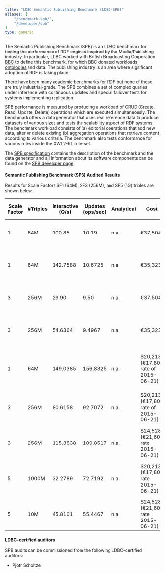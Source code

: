 ```yaml
---
title: "LDBC Semantic Publishing Benchmark (LDBC-SPB)"
aliases: [
    "/benchmark-spb/",
    "/developer/spb"
]
type: generic
---
```


The Semantic Publishing Benchmark (SPB) is an LDBC benchmark for testing the performance of RDF engines inspired by the Media/Publishing industry. In particular, LDBC worked with British Broadcasting Corporation [BBC](http://www.bbc.co.uk/blogs/internet/posts/Linked-Data-Connecting-together-the-BBCs-Online-Content) to define this benchmark, for which BBC donated workloads, [ontologies](https://github.com/ldbc/ldbc_spb_bm_2.0/tree/master/datasets_and_queries/ontologies) and data. The publishing industry is an area where significant adoption of RDF is taking place.

There have been many academic benchmarks for RDF but none of these are truly industrial-grade. The SPB  combines a set of complex queries under inference with continuous updates and special failover tests for systems implementing replication.

SPB performance is measured by producing a workload of CRUD (Create, Read, Update, Delete) operations which are executed simultaneously. The benchmark offers a data generator that uses real reference data to produce datasets of various sizes and tests the scalability aspect of RDF systems. The benchmark workload consists of (a) editorial operations that add new data, alter or delete existing (b) aggregation operations that retrieve content according to various criteria. The benchmark also tests conformance for various rules inside the OWL2-RL rule-set.

The [SPB specification](ldbc-spb-v2.0-specification.pdf) contains the description of the benchmark and the data generator and all information about its software components can be found on the [SPB developer page](/developer/spb).

#### Semantic Publishing Benchmark (SPB) Audited Results

Results for Scale Factors SF1 (64M), SF3 (256M), and SF5 (1G) triples are shown below.

| **Scale Factor** | **#Triples** | **Interactive (Q/s)** | **Updates (ops/sec)** | **Analytical** | **Cost**                             | **Software**                          | **Hardware**                                                   | **Test Sponsor**                                | **Date**   | **Full Disclosure Report**                                            |
| ---------------- | ------------ | --------------------- | --------------------- | -------------- | ------------------------------------ | ------------------------------------- | -------------------------------------------------------------- | ----------------------------------------------- | ---------- | --------------------------------------------------------------------- |
| 1                | 64M          | 100.85                | 10.19                 | n.a.           | €37,504                              | GraphDB EE 6.2                        | Xeon1650v3 6-core 3.5Ghz 96GB RAM                              | [ONTOTEXT AD](https://www.ontotext.com/)        | 2015-04-26 | [Full Disclosure Report](LDBC_SPB20_20150426_SF1_GraphDB-EE-6.2b.pdf) |
| 1                | 64M          | 142.7588              | 10.6725               | n.a            | €35,323                              | GraphDB SE 6.3 alpha                  | CPU Intel Xeon E5-1650 v3 3.5Ghz,15MB L3 cache, s2011          | [ONTOTEXT AD](https://www.ontotext.com/)        | 2015-06-10 | [Full Disclosure Report](LDBC-SPB-64M-GraphDB-10062015.pdf)           |
| 3                | 256M         | 29.90                 | 9.50                  | n.a.           | €37,504                              | GraphDB EE 6.2                        | Xeon1650v3 6-core 3.5Ghz 96GB RAM                              | [ONTOTEXT AD](https://www.ontotext.com/)        | 2015-04-26 | [Full Disclosure Report](LDBC_SPB20_20150426_SF3_GraphDB-EE-6.2b.pdf) |
| 3                | 256M         | 54.6364               | 9.4967                | n.a            | €35,323                              | GraphDB SE 6.3 alpha                  | CPU Intel Xeon E5-1650 v3 3.5Ghz,15MB L3 cache, s2011          | [ONTOTEXT AD](https://www.ontotext.com/)        | 2015-06-10 | [Full Disclosure Report](LDBC-SPB-256M-GraphDB-10062015.pdf)          |
| 1                | 64M          | 149.0385              | 156.8325              | n.a.           | $20,213 (€17,801 rate of 2015-06-21) | Virtuoso Opensource Version 7.50.3213 | Intel Xeon E5-2630, 6x 2.30GHz, Sockel 2011, boxed, 192 GB RAM | [OpenLink Software](http://www.openlinksw.com/) | 2015-06-09 | [Full Disclosure Report](LDBC-SPB-64M-Virtuoso-09062015.pdf)          |
| 3                | 256M         | 80.6158               | 92.7072               | n.a.           | $20,213 (€17,801 rate of 2015-06-21) | Virtuoso Opensource Version 7.50.3213 | Intel Xeon E5-2630, 6x 2.30GHz, Sockel 2011, boxed, 192 GB RAM | [OpenLink Software](http://www.openlinksw.com/) | 2015-06-09 | [Full Disclosure Report](LDBC-SPB-256M-Virtuoso-09062015.pdf)         |
| 3                | 256M         | 115.3838              | 109.8517              | n.a.           | $24,528 (€21,601 rate 2015-06-21)    | Virtuoso Opensource Version 7.50.3213 | Amazon EC2, r3.8xlarge                                         | [OpenLink Software](http://www.openlinksw.com/) | 2015-06-09 | [Full Disclosure Report](LDBC-SPB-256M-Virtuoso-EC2-09062015.pdf)     |
| 5                | 1000M        | 32.2789               | 72.7192               | n.a.           | $20,213 (€17,801 rate 2015-06-21)    | Virtuoso Opensource Version 7.50.3213 | Intel Xeon E5-2630, 6x 2.30GHz, Sockel 2011, boxed, 192 GB RAM | [OpenLink Software](http://www.openlinksw.com/) | 2015-06-09 | [Full Disclosure Report](LDBC-SPB-1G-Virtuoso-09062015.pdf)           |
| 5                | 10M          | 45.8101               | 55.4467               | n.a            | $24,528 (€21,601 rate 2015-06-21)    | Virtuoso Opensource Version 7.50.3213 | Amazon EC2, r3.8xlarge                                         | [OpenLink Software](http://www.openlinksw.com/) | 2015-06-10 | [Full Disclosure Report](LDBC-SPB-1G-Virtuoso-EC2-10062015.pdf)       |

#### LDBC-certified auditors

SPB audits can be commissioned from the following LDBC-certified auditors:

* Pjotr Scholtze
